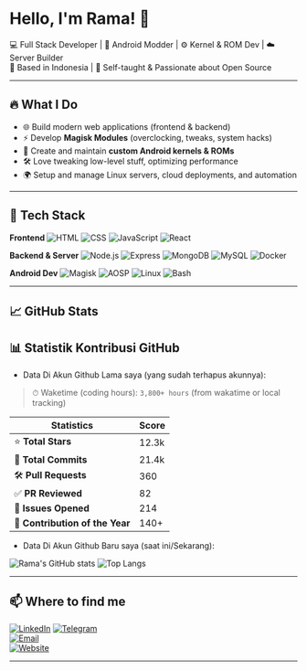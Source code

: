 # Hello, I'm Rama! 👋

💻 Full Stack Developer | 🔧 Android Modder | ⚙️ Kernel & ROM Dev | ☁️ Server Builder  
📍 Based in Indonesia | 🧠 Self-taught & Passionate about Open Source  

---

## 🔥 What I Do

- 🌐 Build modern web applications (frontend & backend)
- ⚡ Develop **Magisk Modules** (overclocking, tweaks, system hacks)
- 🧩 Create and maintain **custom Android kernels & ROMs**
- 🛠️ Love tweaking low-level stuff, optimizing performance
- 🌍 Setup and manage Linux servers, cloud deployments, and automation

---

## 🧰 Tech Stack

**Frontend**
![HTML](https://img.shields.io/badge/-HTML5-E34F26?style=flat-square&logo=html5&logoColor=white)
![CSS](https://img.shields.io/badge/-CSS3-1572B6?style=flat-square&logo=css3)
![JavaScript](https://img.shields.io/badge/-JavaScript-F7DF1E?style=flat-square&logo=javascript&logoColor=black)
![React](https://img.shields.io/badge/-React-20232A?style=flat-square&logo=react)

**Backend & Server**
![Node.js](https://img.shields.io/badge/-Node.js-339933?style=flat-square&logo=node.js&logoColor=white)
![Express](https://img.shields.io/badge/-Express.js-000000?style=flat-square&logo=express)
![MongoDB](https://img.shields.io/badge/-MongoDB-4EA94B?style=flat-square&logo=mongodb)
![MySQL](https://img.shields.io/badge/-MySQL-4479A1?style=flat-square&logo=mysql)
![Docker](https://img.shields.io/badge/-Docker-2496ED?style=flat-square&logo=docker)

**Android Dev**
![Magisk](https://img.shields.io/badge/-Magisk-00AF9C?style=flat-square&logo=android)
![AOSP](https://img.shields.io/badge/-AOSP-3DDC84?style=flat-square&logo=android)
![Linux](https://img.shields.io/badge/-Linux-FCC624?style=flat-square&logo=linux)
![Bash](https://img.shields.io/badge/-Bash-4EAA25?style=flat-square&logo=gnu-bash)

---

## 📈 GitHub Stats

## 📊 Statistik Kontribusi GitHub
 - Data Di Akun Github Lama saya (yang sudah terhapus akunnya):
> ⏱ Waketime (coding hours): `3,800+ hours` (from wakatime or local tracking)

| Statistics | Score |
|----------|-------|
| ⭐ **Total Stars** | 12.3k |
| 🔁 **Total Commits** | 21.4k |
| 🛠 **Pull Requests** | 360 |
| ✅ **PR Reviewed** | 82 |
| 🐛 **Issues Opened** | 214 |
| 📅 **Contribution of the Year** | 140+ |

 - Data Di Akun Github Baru saya (saat ini/Sekarang):

![Rama's GitHub stats](https://github-readme-stats.vercel.app/api?username=Rama-X2&show_icons=true&theme=tokyonight)
![Top Langs](https://github-readme-stats.vercel.app/api/top-langs/?username=Rama-X2&layout=compact&theme=tokyonight)

---

## 📫 Where to find me
[![LinkedIn](https://img.shields.io/badge/-LinkedIn-0077B5?style=flat&logo=linkedin&logoColor=white)](https://www.linkedin.com/in/rama-xd)
[![Telegram](https://img.shields.io/badge/-@ramadev-2CA5E0?style=flat-square&logo=telegram&logoColor=white)](https://t.me/ramadev)  
[![Email](https://img.shields.io/badge/-Email-D14836?style=flat-square&logo=gmail&logoColor=white)](mailto:emailkamu@example.com)  
[![Website](https://img.shields.io/badge/-My%20Site-000?style=flat-square&logo=vercel&logoColor=white)](https://yourwebsite.com)  

--------------------------------------------------------



